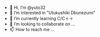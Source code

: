 - 👋 Hi, I’m @yuto32
- 👀 I’m interested in "Utukushiki Dbunezumi"
- 🌱 I’m currently learning C/C＋＋
- 💞️ I’m looking to collaborate on ...
- 📫 How to reach me ...

<!---
yuto32/yuto32 is a ✨ special ✨ repository because its `README.md` (this file) appears on your GitHub profile.
You can click the Preview link to take a look at your changes.
--->
